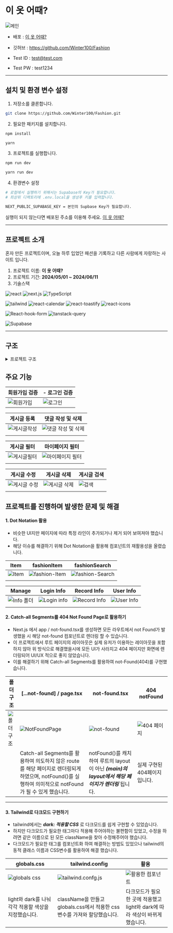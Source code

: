 # 이 옷 어때?

![메인](https://github.com/Winter100/Fashion/assets/119467710/9b134406-2f35-4560-b0bf-e8237b8a0cde)

- 배포 : [이 옷 어때?](https://fashion-mocha.vercel.app/)

- 깃허브 : https://github.com/Winter100/Fashion
- Test ID : test@test.com
- Test PW : test1234

<hr>

## 설치 및 환경 변수 설정

1. 저장소를 클론합니다.

```bash
git clone https://github.com/Winter100/Fashion.git
```

2. 필요한 패키지를 설치합니다.

```bash
npm install
```

```bash
yarn
```

3. 프로젝트를 실행합니다.

```bash
npm run dev
```

```bash
yarn run dev
```

4. 환경변수 설정

```bash
# 로컬에서 실행하기 위해서는 Supabase의 Key가 필요합니다.
# 최상위 디렉토리에 .env.local을 생성후 키를 입력합니다.

NEXT_PUBLIC_SUPABASE_KEY = 본인의 Supbase Key가 필요합니다.
```

실행이 되지 않는다면 배포된 주소를 이용해 주세요. [이 옷 어때?](https://fashion-mocha.vercel.app/)

<hr>

## 프로젝트 소개

혼자 만든 프로젝트이며, 오늘 하루 입었던 패션을 기록하고 다른 사람에게 자랑하는 사이트 입니다.

1. 프로젝트 이름: <b>이 옷 어때?</b>
2. 프로젝트 기간: <b>2024/05/01 ~ 2024/06/11</b>
3. 기술스택

![react](https://img.shields.io/badge/React-20232A?style=for-the-badge&logo=react&logoColor=61DAFB)
![next.js](<https://img.shields.io/badge/Next.js(app)-000?logo=nextdotjs&logoColor=fff&style=for-the-badge>)
![TypeScript](https://img.shields.io/badge/TypeScript-007ACC?style=for-the-badge&logo=typescript&logoColor=white)

![tailwind](https://img.shields.io/badge/Tailwind_CSS-38B2AC?style=for-the-badge&logo=tailwind-css&logoColor=white)
![react-calendar](https://img.shields.io/badge/react_calendar-01?logo=react-calendar&logoColor=fff&style=for-the-badge)
![react-toastify](https://img.shields.io/badge/react_toastify-002?logo=react-toastify&logoColor=fff&style=for-the-badge)
![react-icons](https://img.shields.io/badge/react_icons-000?logo=react-icons&logoColor=fff&style=for-the-badge)

![React-hook-form](https://img.shields.io/badge/React_hook_form-007ACC?style=for-the-badge&logo=react-hook-form&logoColor=white)
![tanstack-query](https://img.shields.io/badge/tanstack_query-005?logo=tanstack_query&logoColor=fff&style=for-the-badge)

![Supabase](https://img.shields.io/badge/Supabase-181818?style=for-the-badge&logo=supabase&logoColor=white)

<hr>

## 구조

<details>
<summary>프로젝트 구조</summary>

```
fashion
├─ .eslintrc.json
├─ .git
├─ .gitignore
├─ .prettierrc.json
├─ next.config.js
├─ package-lock.json
├─ package.json
├─ postcss.config.js
├─ public
│  ├─ 404.png
│  └─ meta-image.png
├─ README.md
├─ src
│  └─ app
│     ├─ (route)
│     │  ├─ (main)
│     │  │  ├─ (non-ProtectedRoute)
│     │  │  │  ├─ detail
│     │  │  │  │  └─ [tag]
│     │  │  │  │     └─ [id]
│     │  │  │  │        └─ page.tsx
│     │  │  │  ├─ fashion
│     │  │  │  │  └─ [tag]
│     │  │  │  │     ├─ loading.tsx
│     │  │  │  │     └─ page.tsx
│     │  │  │  └─ search
│     │  │  │     ├─ loading.tsx
│     │  │  │     └─ page.tsx
│     │  │  ├─ (ProtectedRoute)
│     │  │  │  ├─ (Auth)
│     │  │  │  │  ├─ edit
│     │  │  │  │  │  └─ [tag]
│     │  │  │  │  │     └─ [id]
│     │  │  │  │  │        └─ page.tsx
│     │  │  │  │  ├─ layout.tsx
│     │  │  │  │  ├─ mypage
│     │  │  │  │  │  ├─ list
│     │  │  │  │  │  │  └─ page.tsx
│     │  │  │  │  │  └─ page.tsx
│     │  │  │  │  └─ write
│     │  │  │  │     └─ page.tsx
│     │  │  │  └─ (NoAuth)
│     │  │  │     ├─ auth
│     │  │  │     │  ├─ signin
│     │  │  │     │  │  └─ page.tsx
│     │  │  │     │  └─ signup
│     │  │  │     │     └─ page.tsx
│     │  │  │     └─ layout.tsx
│     │  │  ├─ layout.tsx
│     │  │  ├─ not-found.tsx
│     │  │  └─ [...not-found]
│     │  │     └─ page.tsx
│     │  └─ page.tsx
│     ├─ globals.css
│     ├─ icon.ico
│     ├─ layout.tsx
│     ├─ _api
│     │  ├─ auth
│     │  │  ├─ getUser.ts
│     │  │  ├─ signIn.ts
│     │  │  ├─ signOut.ts
│     │  │  └─ signUp.ts
│     │  ├─ authApi.ts
│     │  ├─ fashion
│     │  │  ├─ createComment.ts
│     │  │  ├─ createFashion.ts
│     │  │  ├─ deleteComment.ts
│     │  │  ├─ deleteFashion.ts
│     │  │  ├─ readComments.ts
│     │  │  ├─ readFashion.ts
│     │  │  ├─ readFashionEditData.ts
│     │  │  ├─ readFashionList.ts
│     │  │  ├─ readMyFashionList.ts
│     │  │  ├─ readSearchFashion.ts
│     │  │  └─ updateFashion.ts
│     │  ├─ fashionApi.ts
│     │  └─ supabase.ts
│     ├─ _components
│     │  ├─ Auth
│     │  │  ├─ SignIn.tsx
│     │  │  └─ SignUp.tsx
│     │  ├─ Button
│     │  │  ├─ BackButton.tsx
│     │  │  └─ DarkModeToggleBtn.tsx
│     │  ├─ Calendar
│     │  │  └─ MainCalendar.tsx
│     │  ├─ Comment
│     │  │  ├─ Comment
│     │  │  │  ├─ Comment.tsx
│     │  │  │  ├─ CommentContent.tsx
│     │  │  │  ├─ CommentHeader.tsx
│     │  │  │  └─ CommentTitle.tsx
│     │  │  ├─ CommentEntry.tsx
│     │  │  ├─ CommentList.tsx
│     │  │  ├─ CommentView.tsx
│     │  │  └─ CommentWrite.tsx
│     │  ├─ Error
│     │  │  └─ AlertWrapper.tsx
│     │  ├─ Fashion
│     │  │  ├─ Detail
│     │  │  │  ├─ Detail.tsx
│     │  │  │  └─ DetailItem.tsx
│     │  │  ├─ Edit
│     │  │  │  ├─ Edit.tsx
│     │  │  │  └─ EditBtn.tsx
│     │  │  ├─ Fashion
│     │  │  │  ├─ FashionItem.tsx
│     │  │  │  ├─ FashionList.tsx
│     │  │  │  └─ Item
│     │  │  │     ├─ Item.tsx
│     │  │  │     ├─ ItemBody.tsx
│     │  │  │     ├─ ItemImage.tsx
│     │  │  │     └─ ItemSubTitle.tsx
│     │  │  ├─ ItemEntry.tsx
│     │  │  ├─ MyFashion
│     │  │  │  ├─ MyFashionItem.tsx
│     │  │  │  ├─ MyFashionList.tsx
│     │  │  │  └─ MyFashionListTitle.tsx
│     │  │  └─ SearchFashion
│     │  │     ├─ SearchFashionList.tsx
│     │  │     └─ SearchItem.tsx
│     │  ├─ Gnb
│     │  │  ├─ AuthMenu.tsx
│     │  │  ├─ Link
│     │  │  │  └─ MenuItem.tsx
│     │  │  ├─ MobileMenu.tsx
│     │  │  ├─ PcMenu.tsx
│     │  │  ├─ Search.tsx
│     │  │  ├─ Title.tsx
│     │  │  └─ TopGnb.tsx
│     │  ├─ Manage
│     │  │  ├─ Manage.tsx
│     │  │  ├─ ManageContent.tsx
│     │  │  ├─ ManageContentArea.tsx
│     │  │  ├─ ManageContentWrapper.tsx
│     │  │  ├─ ManageDescription.tsx
│     │  │  ├─ ManageLabel.tsx
│     │  │  └─ ManageTitle.tsx
│     │  ├─ Modal
│     │  │  ├─ DeleteBtn.tsx
│     │  │  └─ ModalCalendar.tsx
│     │  ├─ My
│     │  │  ├─ LoginInfo.tsx
│     │  │  ├─ RecordInfo.tsx
│     │  │  └─ UserInfo.tsx
│     │  ├─ Pagination
│     │  │  └─ Pagination.tsx
│     │  ├─ Skeleton
│     │  │  └─ FashionSkleton.tsx
│     │  └─ Spinner
│     │     └─ LoadingSpinner.tsx
│     ├─ _constant
│     │  └─ constant.ts
│     ├─ _fonts
│     │  └─ Dongle-Regular.ttf
│     ├─ _hooks
│     │  ├─ useAuth
│     │  │  ├─ useSignIn.ts
│     │  │  ├─ useSignOut.ts
│     │  │  ├─ useSignUp.ts
│     │  │  └─ useUser.ts
│     │  ├─ useAuth.ts
│     │  ├─ useChangeParams.ts
│     │  ├─ useFashion
│     │  │  ├─ useCreate.ts
│     │  │  ├─ useCreateComment.ts
│     │  │  ├─ useDelete.ts
│     │  │  ├─ useDeleteComment.ts
│     │  │  ├─ useReadComments.ts
│     │  │  ├─ useReadDetail.ts
│     │  │  ├─ useReadFashionEditData.ts
│     │  │  ├─ useReadFashionList.ts
│     │  │  ├─ useReadMyFashionList.ts
│     │  │  ├─ useReadSearch.ts
│     │  │  └─ useUpdate.ts
│     │  ├─ useFashion.ts
│     │  ├─ useLoading.ts
│     │  ├─ useLocalStorageState.ts
│     │  ├─ usePreview.ts
│     │  ├─ useQueryString.ts
│     │  └─ useRouteChange.ts
│     ├─ _layouts
│     │  ├─ HomeLayout.tsx
│     │  └─ Protected
│     │     ├─ AuthProtectedRoute.tsx
│     │     └─ NoAuthProtectedRoute.tsx
│     ├─ _provider
│     │  ├─ DarkModeProvider.tsx
│     │  ├─ TanstackProvider.tsx
│     │  ├─ ToastProvider.tsx
│     │  └─ UserContextProvider.tsx
│     ├─ _types
│     │  └─ type.ts
│     └─ _utils
│        ├─ autoSignOut.ts
│        ├─ convertToKST.ts
│        ├─ convertToTag.ts
│        ├─ dateFn.ts
│        ├─ generateImageMetadata.ts
│        ├─ getQueryClient.ts
│        ├─ imgCompression.ts
│        ├─ isValid.ts
│        ├─ localstorage.ts
│        ├─ metadata.ts
│        ├─ setFashionRoute.ts
│        └─ tagCount.ts
├─ tailwind.config.js
├─ tsconfig.json
└─ yarn.lock
```

</details>

## 주요 기능

| 회원가입 검증                                                                                           | - 로그인 검증                                                                                         |
| ------------------------------------------------------------------------------------------------------- | ----------------------------------------------------------------------------------------------------- |
| ![회원가입](https://github.com/Winter100/Fashion/assets/119467710/f1b404d0-bf9f-4ca3-9674-7fd961fbb96f) | ![로그인](https://github.com/Winter100/Fashion/assets/119467710/7af46cf7-ebcb-4be7-b637-4e5149c82954) |

| 게시글 등록                                                                                               | 댓글 작성 및 삭제                                                                                                |
| --------------------------------------------------------------------------------------------------------- | ---------------------------------------------------------------------------------------------------------------- |
| ![게시글작성](https://github.com/Winter100/Fashion/assets/119467710/eb95b0bd-9b9d-4643-8f10-788665912125) | ![댓글 작성 및 삭제](https://github.com/Winter100/Fashion/assets/119467710/6be9b0b8-a45b-4408-9ccb-d8bcb8ecf673) |
|                                                                                                           |                                                                                                                  |

| 게시글 필터                                                                                               | 마이페이지 필터                                                                                                |
| --------------------------------------------------------------------------------------------------------- | -------------------------------------------------------------------------------------------------------------- |
| ![게시글필터](https://github.com/Winter100/Fashion/assets/119467710/b08b3f06-3e8b-4cdf-ab76-35214701cda3) | ![마이페이지 필터](https://github.com/Winter100/Fashion/assets/119467710/ec188062-7725-45f9-91fe-25718fefa079) |
|                                                                                                           |                                                                                                                |

| 게시글 수정                                                                                                | 게시글 삭제                                                                                                | 게시글 검색                                                                                         |
| ---------------------------------------------------------------------------------------------------------- | ---------------------------------------------------------------------------------------------------------- | --------------------------------------------------------------------------------------------------- |
| ![게시글 수정](https://github.com/Winter100/Fashion/assets/119467710/d35b9f13-d3e8-432f-bb8d-26805ff1104b) | ![게시글 삭제](https://github.com/Winter100/Fashion/assets/119467710/0da9c070-ae7d-48e4-a896-38be22d5e270) | ![검색](https://github.com/Winter100/Fashion/assets/119467710/512186ea-b4c1-4fc8-8056-6ff1f24e2ac4) |
|                                                                                                            |                                                                                                            |                                                                                                     |

## 프로젝트를 진행하며 발생한 문제 및 해결

#### 1. Dot Notation 활용

- 비슷한 UI지만 페이지에 따라 특정 라인이 추가되거나 제거 되어 보여져야 했습니다.
- 해당 이슈를 해결하기 위해 Dot Notation을 활용해 컴포넌트의 재활용성을 올렸습니다.

| Item                                                                                                | fashionItem                                                                                                 | fashionSearch                                                                                                 |
| --------------------------------------------------------------------------------------------------- | ----------------------------------------------------------------------------------------------------------- | ------------------------------------------------------------------------------------------------------------- |
| ![Item](https://github.com/Winter100/Fashion/assets/119467710/93babcb4-8a3f-4adb-a6cc-f7700d0fa477) | ![fashion-Item](https://github.com/Winter100/Fashion/assets/119467710/fd396501-6876-44f2-a265-647c6df42141) | ![fashion-Search](https://github.com/Winter100/Fashion/assets/119467710/e859a860-bd7b-4163-abf3-2e14861b821f) |
|                                                                                                     |

| Manage                                                                                                   | Login Info                                                                                                | Record Info                                                                                                | User Info                                                                                                |
| -------------------------------------------------------------------------------------------------------- | --------------------------------------------------------------------------------------------------------- | ---------------------------------------------------------------------------------------------------------- | -------------------------------------------------------------------------------------------------------- |
| ![Info 폴더](https://github.com/Winter100/Fashion/assets/119467710/c4a422f7-5cb7-447c-b7a0-eba49bc86bf3) | ![Login info](https://github.com/Winter100/Fashion/assets/119467710/82280934-08fa-4cc4-8097-c13829f13c0a) | ![Record Info](https://github.com/Winter100/Fashion/assets/119467710/f3cb141d-512b-4a5c-9dc0-4f8e5dfa956f) | ![User Info](https://github.com/Winter100/Fashion/assets/119467710/c26e89ce-6b1f-436f-910f-2b481a08047e) |
|                                                                                                          |

#### 2. Catch-all Segments를 404 Not Found Page로 활용하기

- Next.js 에서 app / not-found.tsx를 생성하면 모든 라우트에서 not Found가 발생했을 시 해당 not-found 컴포넌트로 렌더링 할 수 있습니다.
- 이 프로젝트에서 루트 페이지의 레이아웃은 실제 유저가 이용하는 레이아웃을 포함하지 않아 위 방식으로 해결했을시에 모든 UI가 사라지고 404 페이지만 화면에 렌더링되어 UI/UX 적으로 좋지 않았습니다.
- 이를 해결하기 위해 Catch-all Segments를 활용하여 not-Found(404)를 구현했습니다.

| 폴더구조                                                                                                | [...not-found] / page.tsx                                                                                                                               | not-found.tsx                                                                                            | 404 notFound                                                                                              |
| ------------------------------------------------------------------------------------------------------- | ------------------------------------------------------------------------------------------------------------------------------------------------------- | -------------------------------------------------------------------------------------------------------- | --------------------------------------------------------------------------------------------------------- |
| ![폴더구조](https://github.com/Winter100/Fashion/assets/119467710/f9d8aeda-862d-4391-9e24-1b07c374c969) | ![NotFoundPage](https://github.com/Winter100/Fashion/assets/119467710/c8285055-5bb0-43d0-a2d3-e9c4f47c5f31)                                             | ![not-found](https://github.com/Winter100/Fashion/assets/119467710/2967c663-9655-4ade-88d9-49b781e39e46) | ![404 페이지](https://github.com/Winter100/Fashion/assets/119467710/f55b7ee4-448c-46db-803b-091b3b5f4c3f) |
|                                                                                                         | Catch-all Segments를 활용하여 의도하지 않은 route를 해당 페이지로 렌더링되게 하였으며, notFound()를 실행하여 의미적으로 notFound가 될 수 있게 했습니다. | notFound()를 캐치하여 루트의 layout이 아닌 **_(main)의 layout에서 해당 페이지가 렌더링_** 됩니다.        | 실제 구현된 404페이지 입니다.                                                                             |

<hr>

#### 3. Tailwind로 다크모드 구현하기

- tailwind에서는 **_dark: 적용할 CSS_** 로 다크모드를 쉽게 구현할 수 있었습니다.
- 하지만 다크모드가 필요한 태그마다 적용해 주어야하는 불편함이 있었고, 수정을 하려면 같은 이름으로 된 모든 className을 찾아 수정해주어야 했습니다.
- 다크모드가 필요한 태그를 컴포넌트화 하여 해결하는 방법도 있었으나 tailwind의 동적 클래스 이름과 CSS변수를 활용하여 해결 했습니다.

| globals.css                                                                                                | tailwind.config                                                                                                  | 활용                                                                                                           |
| ---------------------------------------------------------------------------------------------------------- | ---------------------------------------------------------------------------------------------------------------- | -------------------------------------------------------------------------------------------------------------- |
| ![globals css](https://github.com/Winter100/Fashion/assets/119467710/a82965b9-2156-4a7c-9060-a7ca3f8edf72) | ![tailwind.confg.js](https://github.com/Winter100/Fashion/assets/119467710/6a4d6ce0-4fb1-4e18-b41b-ec357002ebb2) | ![활용한 컴포넌트](https://github.com/Winter100/Fashion/assets/119467710/db692d97-7d61-403f-84c3-ba35505fe48e) |
| light와 dark를 나눠 각각 적용할 색상을 지정했습니다.                                                       | className을 만들고 globals.css에서 적용한 css변수를 가져와 할당했습니다.                                         | 다크모드가 필요한 곳에 적용했고 light와 dark에 따라 색상이 바뀌게 했습니다.                                    |
